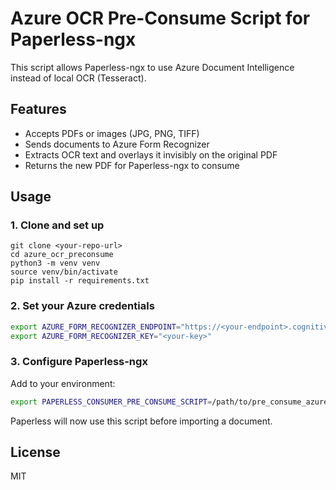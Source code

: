 # Azure OCR Pre-Consume Script for Paperless-ngx

This script allows Paperless-ngx to use Azure Document Intelligence instead of local OCR (Tesseract).

## Features

- Accepts PDFs or images (JPG, PNG, TIFF)
- Sends documents to Azure Form Recognizer
- Extracts OCR text and overlays it invisibly on the original PDF
- Returns the new PDF for Paperless-ngx to consume

## Usage

### 1. Clone and set up

```bas
git clone <your-repo-url>
cd azure_ocr_preconsume
python3 -m venv venv
source venv/bin/activate
pip install -r requirements.txt
```

### 2. Set your Azure credentials

```bash
export AZURE_FORM_RECOGNIZER_ENDPOINT="https://<your-endpoint>.cognitiveservices.azure.com/"
export AZURE_FORM_RECOGNIZER_KEY="<your-key>"
```

### 3. Configure Paperless-ngx

Add to your environment:

```bash
export PAPERLESS_CONSUMER_PRE_CONSUME_SCRIPT=/path/to/pre_consume_azure_ocr.py
```

Paperless will now use this script before importing a document.

## License

MIT
